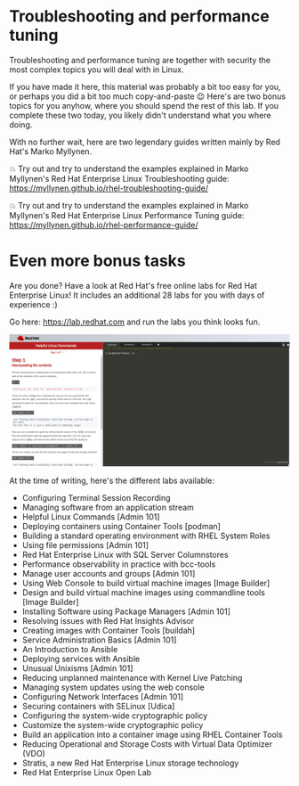 # Troubleshooting and performance tuning
Troubleshooting and performance tuning are together with security the most complex topics you will deal with in Linux.

If you have made it here, this material was probably a bit too easy for you, or perhaps you did a bit too much copy-and-paste 😉
Here's are two bonus topics for you anyhow, where you should spend the rest of this lab. If you complete these two today, you likely didn't understand what you where doing.

With no further wait, here are two legendary guides written mainly by Red Hat's Marko Myllynen.

💥 Try out and try to understand the examples explained in Marko Myllynen's Red Hat Enterprise Linux Troubleshooting guide: https://myllynen.github.io/rhel-troubleshooting-guide/

💥 Try out and try to understand the examples explained in Marko Myllynen's Red Hat Enterprise Linux Performance Tuning guide: https://myllynen.github.io/rhel-performance-guide/

# Even more bonus tasks
Are you done? Have a look at Red Hat's free online labs for Red Hat Enterprise Linux! It includes an additional 28 labs for you with days of experience :)

Go here: https://lab.redhat.com and run the labs you think looks fun.

![labs.redhat.com](labsredhatcom.png?raw=true "Title")

At the time of writing, here's the different labs available:

* Configuring Terminal Session Recording
* Managing software from an application stream
* Helpful Linux Commands [Admin 101]
* Deploying containers using Container Tools [podman]
* Building a standard operating environment with RHEL System Roles
* Using file permissions [Admin 101]
* Red Hat Enterprise Linux with SQL Server Columnstores
* Performance observability in practice with bcc-tools
* Manage user accounts and groups [Admin 101]
* Using Web Console to build virtual machine images [Image Builder]
* Design and build virtual machine images using commandline tools [Image Builder]
* Installing Software using Package Managers [Admin 101]
* Resolving issues with Red Hat Insights Advisor
* Creating images with Container Tools [buildah]
* Service Administration Basics [Admin 101]
* An Introduction to Ansible
* Deploying services with Ansible
* Unusual Unixisms [Admin 101]
* Reducing unplanned maintenance with Kernel Live Patching
* Managing system updates using the web console
* Configuring Network Interfaces [Admin 101]
* Securing containers with SELinux [Udica]
* Configuring the system-wide cryptographic policy
* Customize the system-wide cryptographic policy
* Build an application into a container image using RHEL Container Tools
* Reducing Operational and Storage Costs with Virtual Data Optimizer (VDO)
* Stratis, a new Red Hat Enterprise Linux storage technology
* Red Hat Enterprise Linux Open Lab


